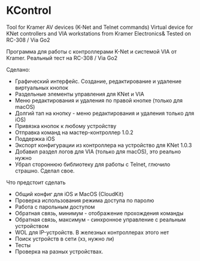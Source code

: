 #  KControl
Tool for Kramer AV devices (K-Net and Telnet commands)
Virtual device for KNet controllers and VIA workstations from Kramer Electronics&
Tested on RC-308 / Via Go2

Программа для работы с контроллерами K-Net и системой VIA от Kramer.
Реальный тест на RC-308 / Via Go2


Cделано:
- Графический интерфейс. Создание, редактирование и удаление виртуальных кнопок
- Раздельные элементы управления для KNet и VIA
- Меню редактирования и удаления по правой кнопке (только для macOS)
- Долгий тап на кнопку - меню редактирования и удаления только для iOS)
- Привязка кнопок к любому устройству
- Отправка команд на мастер-контроллер
1.0.2
- Поддержка iOS
- Экспорт конфигурации из контроллера на устройство для KNet
1.0.3
- Добавил раздел логов для VIA (только для macOS), это реально нужно
- Убрал стороннюю библиотеку для работы с Telnet, глючило страшно. Сделал свое.  

Что предстоит сделать

- Общий конфиг для iOS и MacOS (CloudKit)
- Проверка использования режима доступа по паролю
- Работа с парольным доступом
- Обратная связь, минимум - отображение прохождения команды
- Обратная связь, максимум - синхронное управление с реальным устройством
- WOL для IP-устройств. В железных контроллерах этого нет
- Поиск устройств в сети (хз, нужно ли)
- Тесты
- Проверка на разных устройствах.
 

 




